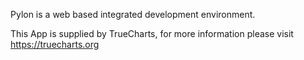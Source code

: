 Pylon is a web based integrated development environment.

This App is supplied by TrueCharts, for more information please visit https://truecharts.org
